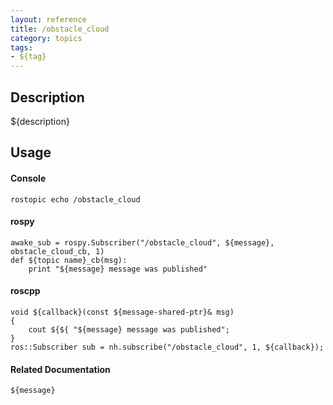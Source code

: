 ```yaml
---
layout: reference
title: /obstacle_cloud
category: topics
tags: 
- ${tag}
---
```


## Description
${description}

## Usage
#### Console
```
rostopic echo /obstacle_cloud
```

#### rospy
```
awake_sub = rospy.Subscriber("/obstacle_cloud", ${message}, obstacle_cloud_cb, 1)
def ${topic name}_cb(msg):
    print "${message} message was published"
```

#### roscpp
```
void ${callback}(const ${message-shared-ptr}& msg)
{
    cout ${${ "${message} message was published";
}
ros::Subscriber sub = nh.subscribe("/obstacle_cloud", 1, ${callback});
```

#### Related Documentation
``${message}``  
